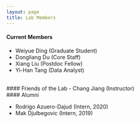 ```yaml
---
layout: page
title: Lab Members
---
```


#### Current Members

- Weiyue Ding (Graduate Student)
- Dongliang Du (Core Staff)
- Xiang Liu (Postdoc Fellow)
- Yi-Han Tang (Data Analyst)

<br>
#### Friends of the Lab
- Chang Jiang (Instructor)

<br>
#### Alumni

- Rodrigo Azuero-Dajud (Intern, 2020)
- Mak Djulbegovic (Intern, 2019)
